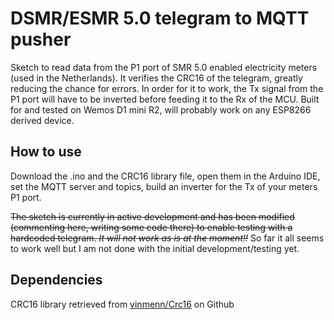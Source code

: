 DSMR/ESMR 5.0 telegram to MQTT pusher
=================================
Sketch to read data from the P1 port of SMR 5.0 enabled electricity meters (used in the Netherlands).
It verifies the CRC16 of the telegram, greatly reducing the chance for errors.
In order for it to work, the Tx signal from the P1 port will have to be inverted
before feeding it to the Rx of the MCU.
Built for and tested on Wemos D1 mini R2, will probably work on any ESP8266 derived device.

## How to use
Download the .ino and the CRC16 library file, open them in the Arduino IDE,
set the MQTT server and topics, build an inverter for the Tx of your meters P1 port.

~~The sketch is currently in active development and has been modified (commenting here, writing some code there)
to enable testing with a hardcoded telegram. *It will not work as is at the moment!!*~~
So far it all seems to work well but I am not done with the initial development/testing yet.

## Dependencies
CRC16 library retrieved from [vinmenn/Crc16](https://github.com/vinmenn/Crc16) on Github